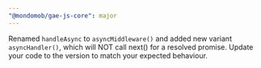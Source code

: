 ```yaml
---
"@mondomob/gae-js-core": major
---
```


Renamed `handleAsync` to `asyncMiddleware()` and added new variant `asyncHandler()`, which will NOT call next() for a resolved promise. Update your code to the version to match your expected behaviour.
